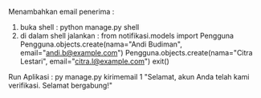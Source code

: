 Menambahkan email penerima :
1. buka shell : python manage.py shell
2. di dalam shell jalankan :
from notifikasi.models import Pengguna
Pengguna.objects.create(nama="Andi Budiman", email="andi.b@example.com")
Pengguna.objects.create(nama="Citra Lestari", email="citra.l@example.com")
exit()

Run Aplikasi :
py manage.py kirimemail 1 "Selamat, akun Anda telah kami verifikasi. Selamat bergabung!"
